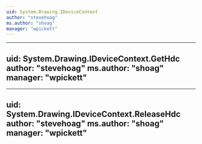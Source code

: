 ```yaml
---
uid: System.Drawing.IDeviceContext
author: "stevehoag"
ms.author: "shoag"
manager: "wpickett"
---
```


---
uid: System.Drawing.IDeviceContext.GetHdc
author: "stevehoag"
ms.author: "shoag"
manager: "wpickett"
---

---
uid: System.Drawing.IDeviceContext.ReleaseHdc
author: "stevehoag"
ms.author: "shoag"
manager: "wpickett"
---
